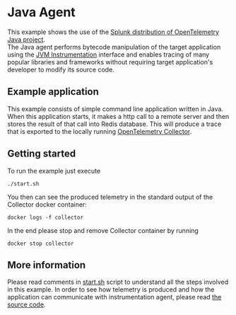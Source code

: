 # Java Agent

This example shows the use of the [Splunk distribution of OpenTelemetry Java project](https://github.com/signalfx/splunk-otel-java).  
The Java agent performs bytecode manipulation of the target application using the [JVM
Instrumentation](https://docs.oracle.com/javase/8/docs/api/java/lang/instrument/package-summary.html)
interface and enables tracing of many popular libraries and frameworks without
requiring target application's developer to modify its source code.

## Example application
This example consists of simple command line application written in Java.
When this application starts, it makes a http call to a remote server and then
stores the result of that call into Redis database.
This will produce a trace that is exported to the locally running [OpenTelemetry Collector](https://opentelemetry.io/docs/collector/getting-started/).

## Getting started
To run the example just execute
```shell
./start.sh
```

You then can see the produced telemetry in the standard output of the Collector docker container:

```shell
docker logs -f collector
```

In the end please stop and remove Collector container by running
```shell
docker stop collector
```

## More information
Please read comments in [start.sh](./start.sh) script to understand all the steps involved in this example.
In order to see how telemetry is produced and how the application can communicate with
instrumentation agent, please read [the source code](./src/main/java/com/splunk/tracing/otel/examples/javaagent/App.java).